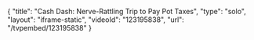 {
    "title": "Cash Dash: Nerve-Rattling Trip to Pay Pot Taxes",
    "type": "solo",
    "layout": "iframe-static",
    "videoId": "123195838",
    "url": "\/tvpembed\/123195838"
}